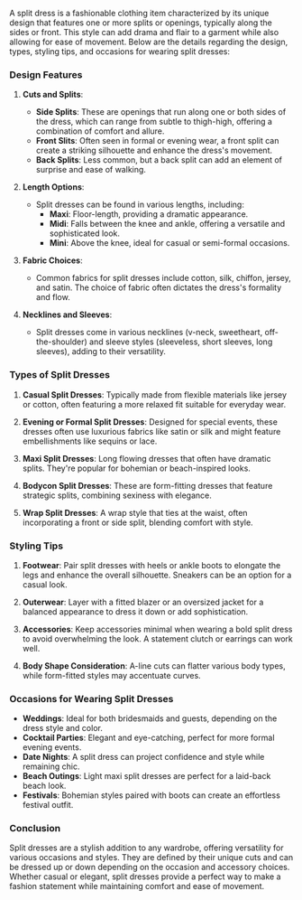 A split dress is a fashionable clothing item characterized by its unique design that features one or more splits or openings, typically along the sides or front. This style can add drama and flair to a garment while also allowing for ease of movement. Below are the details regarding the design, types, styling tips, and occasions for wearing split dresses:

### Design Features

1. **Cuts and Splits**:
   - **Side Splits**: These are openings that run along one or both sides of the dress, which can range from subtle to thigh-high, offering a combination of comfort and allure.
   - **Front Slits**: Often seen in formal or evening wear, a front split can create a striking silhouette and enhance the dress's movement.
   - **Back Splits**: Less common, but a back split can add an element of surprise and ease of walking.

2. **Length Options**:
   - Split dresses can be found in various lengths, including:
     - **Maxi**: Floor-length, providing a dramatic appearance.
     - **Midi**: Falls between the knee and ankle, offering a versatile and sophisticated look.
     - **Mini**: Above the knee, ideal for casual or semi-formal occasions.

3. **Fabric Choices**:
   - Common fabrics for split dresses include cotton, silk, chiffon, jersey, and satin. The choice of fabric often dictates the dress's formality and flow.

4. **Necklines and Sleeves**:
   - Split dresses come in various necklines (v-neck, sweetheart, off-the-shoulder) and sleeve styles (sleeveless, short sleeves, long sleeves), adding to their versatility.

### Types of Split Dresses

1. **Casual Split Dresses**: Typically made from flexible materials like jersey or cotton, often featuring a more relaxed fit suitable for everyday wear.

2. **Evening or Formal Split Dresses**: Designed for special events, these dresses often use luxurious fabrics like satin or silk and might feature embellishments like sequins or lace.

3. **Maxi Split Dresses**: Long flowing dresses that often have dramatic splits. They're popular for bohemian or beach-inspired looks.

4. **Bodycon Split Dresses**: These are form-fitting dresses that feature strategic splits, combining sexiness with elegance.

5. **Wrap Split Dresses**: A wrap style that ties at the waist, often incorporating a front or side split, blending comfort with style.

### Styling Tips

1. **Footwear**: Pair split dresses with heels or ankle boots to elongate the legs and enhance the overall silhouette. Sneakers can be an option for a casual look.

2. **Outerwear**: Layer with a fitted blazer or an oversized jacket for a balanced appearance to dress it down or add sophistication.

3. **Accessories**: Keep accessories minimal when wearing a bold split dress to avoid overwhelming the look. A statement clutch or earrings can work well.

4. **Body Shape Consideration**: A-line cuts can flatter various body types, while form-fitted styles may accentuate curves.

### Occasions for Wearing Split Dresses

- **Weddings**: Ideal for both bridesmaids and guests, depending on the dress style and color.
- **Cocktail Parties**: Elegant and eye-catching, perfect for more formal evening events.
- **Date Nights**: A split dress can project confidence and style while remaining chic.
- **Beach Outings**: Light maxi split dresses are perfect for a laid-back beach look.
- **Festivals**: Bohemian styles paired with boots can create an effortless festival outfit.

### Conclusion

Split dresses are a stylish addition to any wardrobe, offering versatility for various occasions and styles. They are defined by their unique cuts and can be dressed up or down depending on the occasion and accessory choices. Whether casual or elegant, split dresses provide a perfect way to make a fashion statement while maintaining comfort and ease of movement.